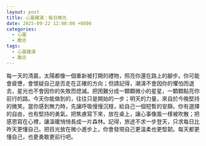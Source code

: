 ```yaml
---
layout: post
title: 心靈雞湯：每日微光
date: 2025-09-22 12:00:00 +0800
categories:
  - 心靈
  - 勵志
tags:
  - 心靈雞湯
  - 勵志
---
```


每一天的清晨，太陽都像一個重新被打開的禮物，照亮你還在路上的腳步。你可能會疲憊，會懷疑自己是否走在正確的方向；但請記得，潮濤不會因你的懼怕而退去，星光也不會因你的失敗而熄滅。把困難分成一顆顆微小的星星，一顆顆點亮你前行的路。今天你能做到的，往往只是開始的一步；明天的力量，來自於今晚堅持的微笑。當你感到無力時，先讓呼吸慢慢沉穩，給自己一個短暫的安靜。你有選擇的自由，也有堅持的勇氣。把焦慮寫下來，放在桌上，讓心事像風一樣被吹散；把感恩寫在心裡，讓溫暖悄悄長成一片森林。記得，旅途不求一步登天，只求每日比昨天更懂自己。把目光放在微小進步上，你會發現自己更溫柔也更堅韌。每天都更懂自己，也更勇敢更前行吧。